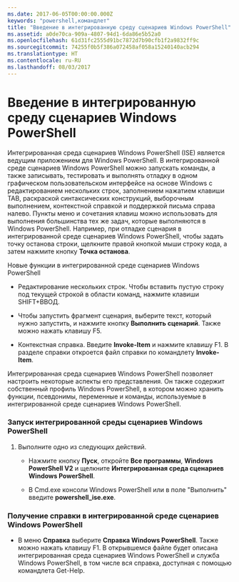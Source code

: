 ```yaml
---
ms.date: 2017-06-05T00:00:00.000Z
keywords: "powershell,командлет"
title: "Введение в интегрированную среду сценариев Windows PowerShell"
ms.assetid: a0de70ca-909a-4807-94d1-6da86e5b52a0
ms.openlocfilehash: 61d31fc2555d91bc7872d7b90cfb1f2a9832ff9c
ms.sourcegitcommit: 74255f0b5f386a072458af058a15240140acb294
ms.translationtype: HT
ms.contentlocale: ru-RU
ms.lasthandoff: 08/03/2017
---
```

# <a name="introducing-the-windows-powershell-ise"></a>Введение в интегрированную среду сценариев Windows PowerShell
Интегрированная среда сценариев Windows PowerShell (ISE) является ведущим приложением для Windows PowerShell. В интегрированной среде сценариев Windows PowerShell можно запускать команды, а также записывать, тестировать и выполнять отладку в одном графическом пользовательском интерфейсе на основе Windows с редактированием нескольких строк, заполнением нажатием клавиши TAB, раскраской синтаксических конструкций, выборочным выполнением, контекстной справкой и поддержкой письма справа налево.
Пункты меню и сочетания клавиш можно использовать для выполнения большинства тех же задач, которые выполняются в Windows PowerShell.  Например, при отладке сценария в интегрированной среде сценариев Windows PowerShell, чтобы задать точку останова строки, щелкните правой кнопкой мыши строку кода, а затем нажмите кнопку **Точка останова**.

Новые функции в интегрированной среде сценариев Windows PowerShell

-   Редактирование нескольких строк. Чтобы вставить пустую строку под текущей строкой в области команд, нажмите клавиши SHIFT+ВВОД.

-   Чтобы запустить фрагмент сценария, выберите текст, который нужно запустить, и нажмите кнопку **Выполнить сценарий**. Также можно нажать клавишу F5.

-   Контекстная справка. Введите **Invoke-Item** и нажмите клавишу F1. В разделе справки откроется файл справки по командлету **Invoke-Item**.

Интегрированная среда сценариев Windows PowerShell позволяет настроить некоторые аспекты его представления. Он также содержит собственный профиль Windows PowerShell, в котором можно хранить функции, псевдонимы, переменные и команды, используемые в интегрированной среде сценариев Windows PowerShell.

### <a name="to-start-the-windows-powershell-ise"></a>Запуск интегрированной среды сценариев Windows PowerShell

1.  Выполните одно из следующих действий.

    -   Нажмите кнопку **Пуск**, откройте **Все программы**, **Windows PowerShell V2** и щелкните **Интегрированная среда сценариев Windows PowerShell**.

    -   В Cmd.exe консоли Windows PowerShell или в поле "Выполнить" введите **powershell_ise.exe**.

### <a name="to-get-help-in-the-windows-powershell-ise"></a>Получение справки в интегрированной среде сценариев Windows PowerShell

-   В меню **Справка** выберите **Справка Windows PowerShell**. Также можно нажать клавишу F1. В открывшемся файле будет описана интегрированная среда сценариев Windows PowerShell и служба Windows PowerShell, в том числе вся справка, доступная с помощью командлета Get-Help.

